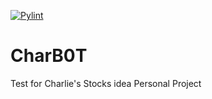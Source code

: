 [![Pylint](https://github.com/Bluesy1/CharB0T/actions/workflows/pylint.yml/badge.svg)](https://github.com/Bluesy1/CharB0T/actions/workflows/pylint.yml)

# CharB0T
Test for Charlie's Stocks idea
Personal Project
